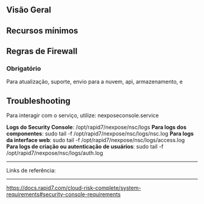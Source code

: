 ## Visão Geral


## Recursos mínimos



## Regras de Firewall

### Obrigatório
Para atualização, suporte, envio para a nuvem, api, armazenamento, e 


## Troubleshooting
Para interagir com o serviço, utilize: nexposeconsole.service

**Logs do Security Console**:  /opt/rapid7/nexpose/nsc/logs
**Para logs dos componentes**: sudo tail -f /opt/rapid7/nexpose/nsc/logs/nsc.log
**Para logs da interface web**: sudo tail -f /opt/rapid7/nexpose/nsc/logs/access.log
**Para logs de criação ou autenticação de usuários**: sudo tail -f /opt/rapid7/nexpose/nsc/logs/auth.log

---
Links de referência:


---
https://docs.rapid7.com/cloud-risk-complete/system-requirements#security-console-requirements
